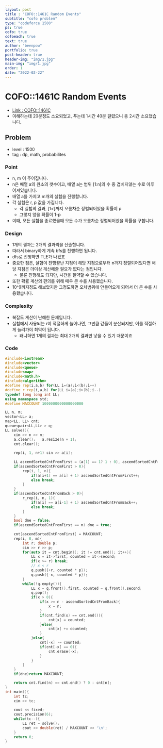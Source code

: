 ```yaml
---
layout: post
title : "COFO::1461C Random Events"
subtitle: "cofo problem"
type: "codeforce 1500"
ps: true
cofo: true
cofoeach: true
text: true
author: "beenpow"
portfolio: true
post-header: true
header-img: "img/1.jpg"
main-img: "img/1.jpg"
order: 1
date: "2022-02-22"
---
```

# COFO::1461C Random Events
- [Link : COFO::1461C](https://codeforces.com/problemset/problem/1461/C)
- 이해하는데 20분정도 소요되었고, 푸는데 1시간 40분 걸렸으니 총 2시간 소요했습니다.

## Problem 

- level : 1500
- tag : dp, math, probabilites

### Point
- n, m 이 주어집니다.
- n은 배열 a의 원소의 갯수이고, 배열 a는 범위 [1:n]의 수 중 겹치지않는 수로 이루어져있습니다.
- 배열 a를 가지고 m개의 실험을 진행합니다.
- 각 실험은 r, p 값을 가집니다.
  - 각 실험의 결과, [1:r]까지 오름차순 정렬되어있을 확률이 p 
  - 그렇지 않을 확률이 1-p
- 이때, 모든 실험을 종료했을때 모든 수가 오름차순 정렬되어있을 확률을 구합니다.

### Design
- 1개의 결과는 2개의 결과씩을 산출합니다.
- 따라서 binary하게 계속 bfs를 진행하면 됩니다.
- dfs로 진행하면 TLE가 나겠죠
- 중요한 점은, 실험이 진행끝난 지점이 해당 지점으로부터 n까지 정렬되어있다면 해당 지점은 더이상 계산해줄 필요가 없다는 점입니다.
  - 물론 진행해도 되지만, 시간을 절약할 수 있습니다.
- 또한 확률 계산의 편의를 위해  매우 큰 수를 사용했습니다.
- 10^9까지정도 해보았지만 그정도하면 오차범위에 안들어오게 되어서 더 큰 수를 사용했습니다.

### Complexity
- 복잡도 계산이 난해한 문제입니다.
- 실험에서 사용되는 r이 적절하게 늘어나면, 그만큼 값들이 분산되지만, 이를 적절하게 늘려가야 최악이 됩니다.
  - 왜냐하면 1개의 결과는 최대 2개의 결과만 낳을 수 있기 때문이죠

### Code

```cpp
#include<iostream>
#include<vector>
#include<queue>
#include<map>
#include<math.h>
#include<algorithm>
#define rep(i,a,b) for(LL i=(a);i<(b);i++)
#define r_rep(i,a,b) for(LL i=(a);i>(b);i--)
typedef long long int LL;
using namespace std;
#define MAXCOUNT 1000000000000000000

LL n, m;
vector<LL> a;
map<LL, LL> cnt;
queue<pair<LL,LL> > q;
LL solve(){
    cin >> n >> m;
    a.clear();   a.resize(n + 1);
    cnt.clear();
    
    rep(i, 1, n+1) cin >> a[i];
    
    LL ascendSortedCntFromFirst = (a[1] == 1? 1 : 0), ascendSortedCntFromBack = (a[n] == n ? 1 : 0);
    if(ascendSortedCntFromFirst > 0){
        rep(i, 1, n){
            if(a[i+1] == a[i] + 1) ascendSortedCntFromFirst++;
            else break;
        }
    }
    if(ascendSortedCntFromBack > 0){
        r_rep(i, n, 1){
            if(a[i] == a[i-1] + 1) ascendSortedCntFromBack++;
            else break;
        }
    }
    bool dne = false;
    if(ascendSortedCntFromFirst == n) dne = true;
    
    cnt[ascendSortedCntFromFirst] = MAXCOUNT;
    rep(i, 0, m){
        int r; double p;
        cin >> r >> p;
        for(auto it = cnt.begin(); it != cnt.end(); it++){
            LL x = it->first, counted = it->second;
            if(x >= r) break;
            // x < r
            q.push({+r, counted * p});
            q.push({-x, counted * p});
        }
        while(!q.empty()){
            LL x = q.front().first, counted = q.front().second;
            q.pop();
            if(x > 0){
                if(x >= n - ascendSortedCntFromBack){
                    x = n;
                }
                if(cnt.find(x) == cnt.end()){
                    cnt[x] = counted;
                }else{
                    cnt[x] += counted;
                }
            }else{
                cnt[-x] -= counted;
                if(cnt[-x] == 0){
                    cnt.erase(-x);
                }
            }
        }
    }
    if(dne)return MAXCOUNT;

    return cnt.find(n) == cnt.end() ? 0 : cnt[n];
}
int main(){
    int tc;
    cin >> tc;
    
    cout << fixed;
    cout.precision(6);
    while(tc--){
        LL ret = solve();
        cout << double(ret) / MAXCOUNT << '\n';
    }
    return 0;
}
```
